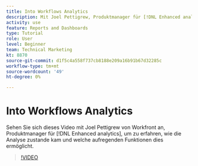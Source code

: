 ```yaml
---
title: Into Workflows Analytics
description: Mit Joel Pettigrew, Produktmanager für [!DNL Enhanced analytics].
activity: use
feature: Reports and Dashboards
type: Tutorial
role: User
level: Beginner
team: Technical Marketing
kt: 8870
source-git-commit: d1f5c4a558f737cb8188e209a16b91b67d32285c
workflow-type: tm+mt
source-wordcount: '49'
ht-degree: 0%

---
```


# Into Workflows Analytics

Sehen Sie sich dieses Video mit Joel Pettigrew von Workfront an, Produktmanager für [!DNL Enhanced analytics], um zu erfahren, wie die Analyse zustande kam und welche aufregenden Funktionen dies ermöglicht.

>[!VIDEO](https://video.tv.adobe.com/v/335042/?quality=12)
